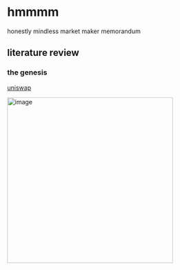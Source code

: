 # hmmmm
honestly mindless market maker memorandum

## literature review

### the genesis
[uniswap](https://hackmd.io/@HaydenAdams/HJ9jLsfTz#Creating-Exchanges)

<img width="384" alt="image" src="https://user-images.githubusercontent.com/9206704/159773793-ab580fa5-4326-4c01-b7d8-d84bf5b2252f.png">
